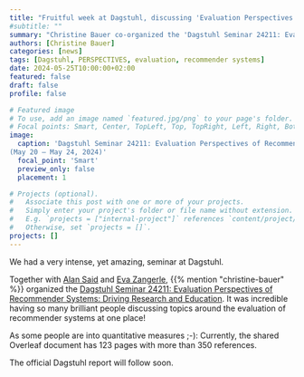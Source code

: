```yaml
---
title: "Fruitful week at Dagstuhl, discussing 'Evaluation Perspectives of Recommender Systems: Driving Research and Education'"
#subtitle: ""
summary: "Christine Bauer co-organized the 'Dagstuhl Seminar 24211: Evaluation Perspectives of Recommender Systems: Driving Research and Education' with Alan Said and Eva Zangerle."
authors: [Christine Bauer]
categories: [news]
tags: [Dagstuhl, PERSPECTIVES, evaluation, recommender systems]
date: 2024-05-25T10:00:00+02:00
featured: false
draft: false
profile: false

# Featured image
# To use, add an image named `featured.jpg/png` to your page's folder.
# Focal points: Smart, Center, TopLeft, Top, TopRight, Left, Right, BottomLeft, Bottom, BottomRight.
image:
  caption: 'Dagstuhl Seminar 24211: Evaluation Perspectives of Recommender Systems: Driving Research and Education<br>
(May 20 – May 24, 2024)'
  focal_point: 'Smart'
  preview_only: false
  placement: 1

# Projects (optional).
#   Associate this post with one or more of your projects.
#   Simply enter your project's folder or file name without extension.
#   E.g. `projects = ["internal-project"]` references `content/project/deep-learning/index.md`.
#   Otherwise, set `projects = []`.
projects: []
---
```


We had a very intense, yet amazing, seminar at Dagstuhl.

Together with [Alan Said](https://www.alansaid.com) and [Eva Zangerle](https://evazangerle.at), {{% mention "christine-bauer" %}} organized the [Dagstuhl Seminar 24211: Evaluation Perspectives of Recommender Systems: Driving Research and Education](https://www.dagstuhl.de/24211).
It was incredible having so many brilliant people discussing topics around the evaluation of recommender systems at one place!

As some people are into quantitative measures ;-):
Currently, the shared Overleaf document has 123 pages with more than 350 references.

The official Dagstuhl report will follow soon.